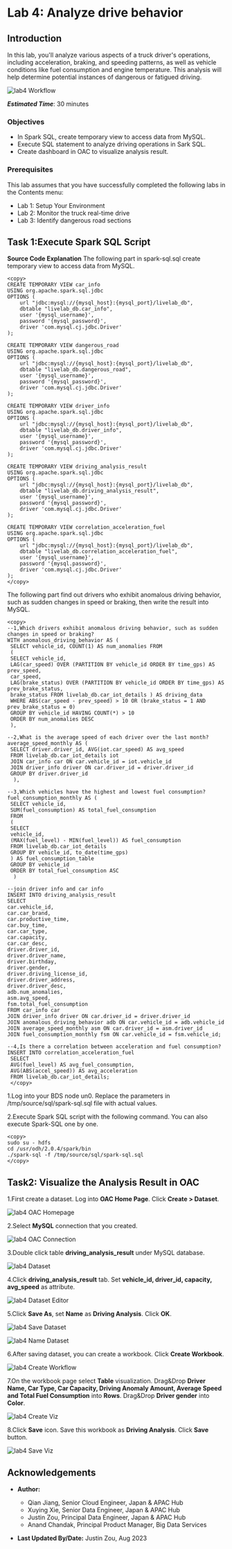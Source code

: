 # Lab 4: Analyze drive behavior

## Introduction

In this lab, you'll analyze various aspects of a truck driver's operations, including acceleration, braking, and speeding patterns, as well as vehicle conditions like fuel consumption and engine temperature. This analysis will help determine potential instances of dangerous or fatigued driving.

![lab4 Workflow](images/04_lab4_workflow.png "workflow")

***Estimated Time***: 30 minutes

### Objectives

- In Spark SQL, create temporary view to access data from MySQL.
- Execute SQL statement to analyze driving operations in Sark SQL.
- Create dashboard in OAC to visualize analysis result.

### Prerequisites

This lab assumes that you have successfully completed the following labs in the Contents menu:

- Lab 1: Setup Your Environment
- Lab 2: Monitor the truck real-time drive
- Lab 3: Identify dangerous road sections

## Task 1:Execute Spark SQL Script

**Source Code Explanation**
The following part in spark-sql.sql create temporary view to access data from MySQL.

```
<copy>
CREATE TEMPORARY VIEW car_info
USING org.apache.spark.sql.jdbc
OPTIONS (
    url "jdbc:mysql://{mysql_host}:{mysql_port}/livelab_db",
    dbtable "livelab_db.car_info",
    user '{mysql_username}',
    password '{mysql_password}',
    driver 'com.mysql.cj.jdbc.Driver'
);

CREATE TEMPORARY VIEW dangerous_road
USING org.apache.spark.sql.jdbc
OPTIONS (
    url "jdbc:mysql://{mysql_host}:{mysql_port}/livelab_db",
    dbtable "livelab_db.dangerous_road",
    user '{mysql_username}',
    password '{mysql_password}',
    driver 'com.mysql.cj.jdbc.Driver'
);

CREATE TEMPORARY VIEW driver_info
USING org.apache.spark.sql.jdbc
OPTIONS (
    url "jdbc:mysql://{mysql_host}:{mysql_port}/livelab_db",
    dbtable "livelab_db.driver_info",
    user '{mysql_username}',
    password '{mysql_password}',
    driver 'com.mysql.cj.jdbc.Driver'
);

CREATE TEMPORARY VIEW driving_analysis_result
USING org.apache.spark.sql.jdbc
OPTIONS (
    url "jdbc:mysql://{mysql_host}:{mysql_port}/livelab_db",
    dbtable "livelab_db.driving_analysis_result",
    user '{mysql_username}',
    password '{mysql_password}',
    driver 'com.mysql.cj.jdbc.Driver'
);

CREATE TEMPORARY VIEW correlation_acceleration_fuel
USING org.apache.spark.sql.jdbc
OPTIONS (
    url "jdbc:mysql://{mysql_host}:{mysql_port}/livelab_db",
    dbtable "livelab_db.correlation_acceleration_fuel",
    user '{mysql_username}',
    password '{mysql.password}',
    driver 'com.mysql.cj.jdbc.Driver'
);
</copy>
```


The following part find out drivers who exhibit anomalous driving behavior, such as sudden changes in speed or braking, then write the result into MySQL.
```
<copy>
--1,Which drivers exhibit anomalous driving behavior, such as sudden changes in speed or braking?
WITH anomalous_driving_behavior AS (
 SELECT vehicle_id, COUNT(1) AS num_anomalies FROM
 (
 SELECT vehicle_id,
 LAG(car_speed) OVER (PARTITION BY vehicle_id ORDER BY time_gps) AS prev_speed,
 car_speed,
 LAG(brake_status) OVER (PARTITION BY vehicle_id ORDER BY time_gps) AS prev_brake_status,
 brake_status FROM livelab_db.car_iot_details ) AS driving_data
 WHERE ABS(car_speed - prev_speed) > 10 OR (brake_status = 1 AND prev_brake_status = 0)
 GROUP BY vehicle_id HAVING COUNT(*) > 10
 ORDER BY num_anomalies DESC
 ),

--2,What is the average speed of each driver over the last month?
average_speed_monthly AS (
 SELECT driver.driver_id, AVG(iot.car_speed) AS avg_speed
 FROM livelab_db.car_iot_details iot
 JOIN car_info car ON car.vehicle_id = iot.vehicle_id
 JOIN driver_info driver ON car.driver_id = driver.driver_id
 GROUP BY driver.driver_id
  ),

--3,Which vehicles have the highest and lowest fuel consumption?
fuel_consumption_monthly AS (
 SELECT vehicle_id,
 SUM(fuel_consumption) AS total_fuel_consumption
 FROM
 (
 SELECT
 vehicle_id,
 (MAX(fuel_level) - MIN(fuel_level)) AS fuel_consumption
 FROM livelab_db.car_iot_details
 GROUP BY vehicle_id, to_date(time_gps)
 ) AS fuel_consumption_table
 GROUP BY vehicle_id
 ORDER BY total_fuel_consumption ASC
  )

--join driver info and car info
INSERT INTO driving_analysis_result
SELECT
car.vehicle_id,
car.car_brand,
car.productive_time,
car.buy_time,
car.car_type,
car.capacity,
car.car_desc,
driver.driver_id,
driver.driver_name,
driver.birthday,
driver.gender,
driver.driving_license_id,
driver.driver_address,
driver.driver_desc,
adb.num_anomalies,
asm.avg_speed,
fsm.total_fuel_consumption
FROM car_info car
JOIN driver_info driver ON car.driver_id = driver.driver_id
JOIN anomalous_driving_behavior adb ON car.vehicle_id = adb.vehicle_id
JOIN average_speed_monthly asm ON car.driver_id = asm.driver_id
JOIN fuel_consumption_monthly fsm ON car.vehicle_id = fsm.vehicle_id;

--4,Is there a correlation between acceleration and fuel consumption?
INSERT INTO correlation_acceleration_fuel
 SELECT
 AVG(fuel_level) AS avg_fuel_consumption,
 AVG(ABS(accel_speed)) AS avg_acceleration
 FROM livelab_db.car_iot_details;
 </copy>
```

1.Log into your BDS node un0. Replace the parameters in /tmp/source/sql/spark-sql.sql file with actual values.

2.Execute Spark SQL script with the following command. You can also execute Spark-SQL one by one.
```
<copy>
sudo su - hdfs
cd /usr/odh/2.0.4/spark/bin
./spark-sql -f /tmp/source/sql/spark-sql.sql
</copy>
```
## Task2: Visualize the Analysis Result in OAC

1.First create a dataset. Log into **OAC Home Page**. Click **Create > Dataset**.

![lab4 OAC Homepage](images/04_lab4_1.png "homepage")

2.Select **MySQL** connection that you created.

![lab4 OAC Connection](images/04_lab4_2.png "connection")

3.Double click table **driving_analysis_result** under MySQL database.

![lab4 Dataset](images/04_lab4_3.png "dataset")

4.Click **driving_analysis_result** tab. Set **vehicle_id, driver_id, capacity, avg_speed** as attribute.

![lab4 Dataset Editor](images/04_lab4_4.png "dataset editor")

5.Click **Save As**, set **Name** as **Driving Analysis**. Click **OK**.

![lab4 Save Dataset](images/04_lab4_5.png "save dataset")

![lab4 Name Dataset](images/04_lab4_6.png "name dataset")

6.After saving dataset, you can create a workbook. Click **Create Workbook**.

![lab4 Create Workflow](images/04_lab4_7.png "create workbook")

7.On the workbook page select **Table** visualization. Drag&Drop **Driver Name, Car Type, Car Capacity, Driving Anomaly Amount, Average Speed and Total Fuel Consumption** into **Rows**. Drag&Drop **Driver gender** into **Color**.

![lab4 Create Viz](images/04_lab4_8.png "create viz")

8.Click **Save** icon. Save this workbook as **Driving Analysis**. Click **Save** button.

![lab4 Save Viz](images/04_lab4_9.png "save workbook")

## Acknowledgements

* **Author:**

  * Qian Jiang, Senior Cloud Engineer, Japan & APAC Hub
  * Xuying Xie, Senior Data Engineer, Japan & APAC Hub
  * Justin Zou, Principal Data Engineer, Japan & APAC Hub
  * Anand Chandak, Principal Product Manager, Big Data Services
* **Last Updated By/Date:** Justin Zou, Aug 2023
